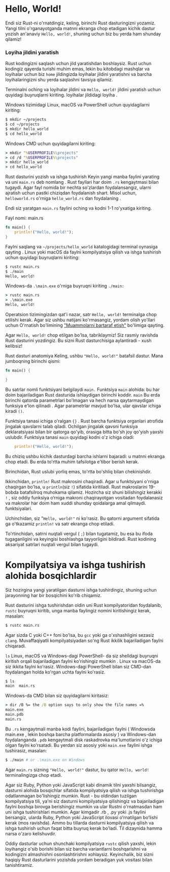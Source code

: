 # Hello, World!

Endi siz Rust-ni o'rnatdingiz, keling, birinchi Rust dasturingizni yozamiz.
Yangi tilni o'rganayotganda matnni ekranga chop etadigan kichik dastur yozish
an'anaviy `Hello, world!`, shuning uchun biz bu yerda ham shunday qilamiz!

### Loyiha jildini yaratish

Rust kodingizni saqlash uchun jild yaratishdan boshlaysiz. Rust uchun kodingiz
qayerda turishi muhim emas, lekin bu kitobdagi mashqlar va loyihalar uchun biz
`home` jildingizda loyihalar jildini yaratishni va barcha loyihalaringizni shu
yerda saqlashni tavsiya qilamiz.

Terminalni oching va loyihalar jildini va `Hello, world!` jildini yaratish uchun
quyidagi buyruqlarni kiriting. loyihalar jildidagi loyiha .

Windows tizimidagi Linux, macOS va PowerShell uchun quyidagilarni kiriting:

```bash
$ mkdir ~/projects
$ cd ~/projects
$ mkdir hello_world
$ cd hello_world
```

Windows CMD uchun quyidagilarni kiriting:

```cmd
> mkdir "%USERPROFILE%\projects"
> cd /d "%USERPROFILE%\projects"
> mkdir hello_world
> cd hello_world
```

Rust dasturini yozish va ishga tushirish Keyin yangi manba faylini yarating va
uni `main.rs` deb nomlang . Rust fayllari har doim `.rs` kengaytmasi bilan
tugaydi. Agar fayl nomida bir nechta so'zlardan foydalansangiz, ularni ajratish
uchun pastki chiziqdan foydalanish shart. Misol uchun, `helloworld.rs` o'rniga
`hello_world.rs` dan foydalaning .

Endi siz yaratgan `main.rs` faylini oching va kodni 1-1 ro'yxatiga kiriting.

Fayl nomi: main.rs

```rust
fn main() {
    println!("Hello, world!");
}
```

Faylni saqlang va `~/projects/hello_world` katalogidagi terminal oynasiga
qayting . Linux yoki macOS da faylni kompilyatsiya qilish va ishga tushirish
uchun quyidagi buyruqlarni kiriting:

```bash
$ rustc main.rs
$ ./main
Hello, world!
```

Windows-da `.\main.exe` o'rniga buyruqni kiriting `./main:`

```cmd
> rustc main.rs
> .\main.exe
Hello, world!
```

Operatsion tizimingizdan qat'i nazar, satr `Hello, world!` terminalga chop
etilishi kerak. Agar siz ushbu natijani ko'rmasangiz, yordam olish yo'llari
uchun O'rnatish bo'limining
["Muammolarni bartaraf etish"](/guide/rust_1.1.html#muammolarni-bartaraf-qilish-nosozliklarni-tuzatish)
bo'limiga qayting.

Agar `Hello, world!` chop etilgan bo'lsa, tabriklaymiz! Siz rasmiy ravishda Rust
dasturini yozdingiz. Bu sizni Rust dasturchisiga aylantiradi - xush kelibsiz!

Rust dasturi anatomiya Keling, ushbu `"Hello, world!"` batafsil dastur. Mana
jumboqning birinchi qismi:

```rust
fn main() {

}
```

Bu satrlar nomli funktsiyani belgilaydi `main.` Funktsiya `main` alohida: bu har
doim bajariladigan Rust dasturida ishlaydigan birinchi koddir. `main` Bu erda
birinchi qatorda parametrlari bo'lmagan va hech narsa qaytarmaydigan funksiya
e'lon qilinadi . Agar parametrlar mavjud bo'lsa, ular qavslar ichiga kiradi
`()`.

Funktsiya tanasi ichiga o'ralgan `{}` . Rust barcha funktsiya organlari atrofida
jingalak qavslarni talab qiladi. Ochilgan jingalak qavsni funksiya
deklaratsiyasi bilan bir qatorga qo'yib, orasiga bitta bo'sh joy qo'yish yaxshi
uslubdir. Funktsiya tanasi `main` quyidagi kodni o'z ichiga oladi:

```rust
    println!("Hello, world!");
```

Bu chiziq ushbu kichik dasturdagi barcha ishlarni bajaradi: u matnni ekranga
chop etadi. Bu erda to'rtta muhim tafsilotga e'tibor berish kerak.

Birinchidan, Rust uslubi yorliq emas, to'rtta bo'shliq bilan chekinishdir.

Ikkinchidan, `println!` Rust makrosini chaqiradi. Agar u funktsiyani o'rniga
chaqirgan bo'lsa, u `println`(siz `!`) sifatida kiritiladi. Rust makroslarini
19-bobda batafsilroq muhokama qilamiz. Hozircha siz shuni bilishingiz kerakki
`!` , siz oddiy funksiya o‘rniga makroni chaqirayotgan vositadan foydalanasiz va
makrolar har doim ham xuddi shunday qoidalarga amal qilmaydi. funktsiyalari.

Uchinchidan, siz "`Hello, world!"` ni ko'rasiz. Bu qatorni argument sifatida ga
o'tkazamiz `println!` va satr ekranga chop etiladi.

To'rtinchidan, satrni nuqtali vergul ( `;`) bilan tugatamiz, bu esa bu ifoda
tugaganligini va keyingisi boshlashga tayyorligini bildiradi. Rust kodining
aksariyat satrlari nuqtali vergul bilan tugaydi.

# Kompilyatsiya va ishga tushirish alohida bosqichlardir

Siz hozirgina yangi yaratilgan dasturni ishga tushirdingiz, shuning uchun
jarayonning har bir bosqichini ko'rib chiqamiz.

Rust dasturini ishga tushirishdan oldin uni Rust kompilyatoridan foydalanib,
`rustc` buyruqni kiritib, unga manba faylingiz nomini kiritishingiz kerak,
masalan:

```bash
$ rustc main.rs
```

Agar sizda C yoki C++ foni bo'lsa, bu `gcc` yoki ga o'xshashligini sezasiz
`clang`. Muvaffaqiyatli kompilyatsiyadan so'ng Rust ikkilik bajariladigan faylni
chiqaradi.

`ls` Linux, macOS va Windows-dagi PowerShell- da siz shelldagi buyruqni kiritish
orqali bajariladigan faylni ko'rishingiz mumkin . Linux va macOS-da siz ikkita
faylni ko'rasiz. Windows-dagi PowerShell bilan siz CMD-dan foydalangan holda
ko'rgan uchta faylni ko'rasiz.

```bash
$ ls
main  main.rs
```

Windows-da CMD bilan siz quyidagilarni kiritasiz:

```cmd
> dir /B %= the /B option says to only show the file names =%
main.exe
main.pdb
main.rs
```

Bu `.rs` kengaytmali manba kodi faylini, bajariladigan faylni ( Windowsda
main.exe , lekin boshqa barcha platformalarda asosiy ) va Windows-dan
foydalanganda `.pdb` kengaytmali disk raskadrovka ma'lumotlarini o'z ichiga
olgan faylni ko'rsatadi. Bu yerdan siz asosiy yoki `main.exe` faylini ishga
tushirasiz, masalan:

```bash
$ ./main # or .\main.exe on Windows
```

Agar `main.rs` sizning `"Hello, world!"` dastur, bu qator `Hello, world!`
terminalingizga chop etadi.

Agar siz Ruby, Python yoki JavaScript kabi dinamik tilni yaxshi bilsangiz,
dasturni alohida bosqichlar sifatida kompilyatsiya qilish va ishga tushirishga
odatlanmagan bo'lishingiz mumkin. Rust - bu oldindan tuzilgan kompilyatsiya
tili, ya'ni siz dasturni kompilyatsiya qilishingiz va bajariladigan faylni
boshqa birovga berishingiz mumkin va ular Rustni o'rnatmasdan ham uni ishga
tushirishlari mumkin. Agar kimgadir .rb , .py yoki .js faylini bersangiz, ularda
Ruby, Python yoki JavaScript ilovasi oʻrnatilgan boʻlishi kerak (mos ravishda).
Ammo bu tillarda dasturni kompilyatsiya qilish va ishga tushirish uchun faqat
bitta buyruq kerak bo'ladi. Til dizaynida hamma narsa o'zaro kelishuvdir.

Oddiy dasturlar uchun shunchaki kompilyatsiya `rustc` qilish yaxshi, lekin
loyihangiz o'sib borishi bilan siz barcha variantlarni boshqarishni va
kodingizni almashishni osonlashtirishni xohlaysiz. Keyinchalik, biz sizni
haqiqiy Rust dasturlarini yozishda yordam beradigan yuk vositasi bilan
tanishtiramiz.
